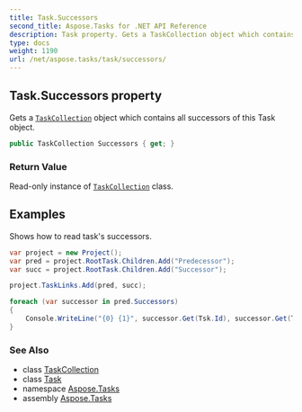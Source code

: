 ```yaml
---
title: Task.Successors
second_title: Aspose.Tasks for .NET API Reference
description: Task property. Gets a TaskCollection object which contains all successors of this Task object
type: docs
weight: 1190
url: /net/aspose.tasks/task/successors/
---
```

## Task.Successors property

Gets a [`TaskCollection`](../../taskcollection/) object which contains all successors of this Task object.

```csharp
public TaskCollection Successors { get; }
```

### Return Value

Read-only instance of [`TaskCollection`](../../taskcollection/) class.

## Examples

Shows how to read task's successors.

```csharp
var project = new Project();
var pred = project.RootTask.Children.Add("Predecessor");
var succ = project.RootTask.Children.Add("Successor");

project.TaskLinks.Add(pred, succ);

foreach (var successor in pred.Successors)
{
    Console.WriteLine("{0} {1}", successor.Get(Tsk.Id), successor.Get(Tsk.Name));
}
```

### See Also

* class [TaskCollection](../../taskcollection/)
* class [Task](../)
* namespace [Aspose.Tasks](../../task/)
* assembly [Aspose.Tasks](../../../)


